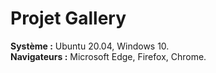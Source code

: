# Projet Gallery

**Système :** Ubuntu 20.04, Windows 10.\
**Navigateurs :** Microsoft Edge, Firefox, Chrome.
